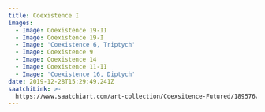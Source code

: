 ```yaml
---
title: Coexistence I
images:
  - Image: Coexistence 19-II
  - Image: Coexistence 19-I
  - Image: 'Coexistence 6, Triptych'
  - Image: Coexistence 9
  - Image: Coexistence 14
  - Image: Coexistence 11-II
  - Image: 'Coexistence 16, Diptych'
date: 2019-12-28T15:29:49.241Z
saatchiLink: >-
  https://www.saatchiart.com/art-collection/Coexsitence-Futured/189576/232626/view
---
```


